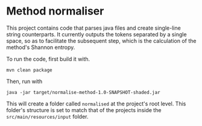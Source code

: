 # Method normaliser

This project contains code that parses java files and create single-line string counterparts. It currently outputs the
tokens separated by a single space, so as to facilitate the subsequent step, which is the calculation of the method's
Shannon entropy.

To run the code, first build it with.

`mvn clean package`

Then, run with

`java -jar target/normalise-method-1.0-SNAPSHOT-shaded.jar`

This will create a folder called `normalised` at the project's root level. This folder's structure is set to match that
of the projects inside the `src/main/resources/input` folder.